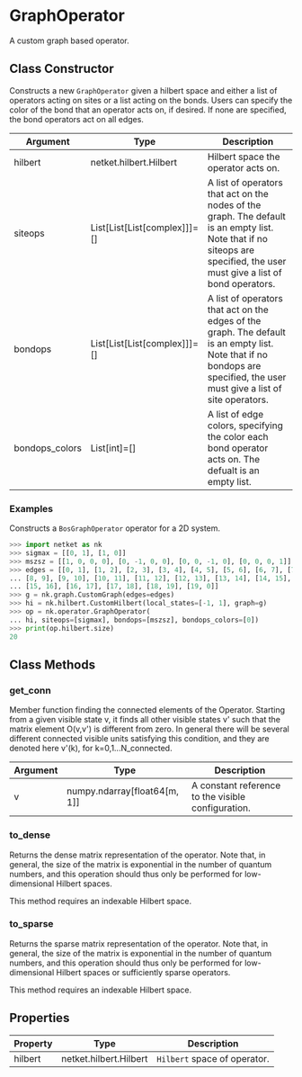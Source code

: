 # GraphOperator
A custom graph based operator.

## Class Constructor
Constructs a new ``GraphOperator`` given a hilbert space and either a
list of operators acting on sites or a list acting on the bonds.
Users can specify the color of the bond that an operator acts on, if
desired. If none are specified, the bond operators act on all edges.

|   Argument   |            Type            |                                                                               Description                                                                               |
|--------------|----------------------------|-------------------------------------------------------------------------------------------------------------------------------------------------------------------------|
|hilbert       |netket.hilbert.Hilbert      |Hilbert space the operator acts on.                                                                                                                                      |
|siteops       |List[List[List[complex]]]=[]|A list of operators that act on the nodes of the graph. The default is an empty list. Note that if no siteops are specified, the user must give a list of bond operators.|
|bondops       |List[List[List[complex]]]=[]|A list of operators that act on the edges of the graph. The default is an empty list. Note that if no bondops are specified, the user must give a list of site operators.|
|bondops_colors|List[int]=[]                |A list of edge colors, specifying the color each bond operator acts on. The defualt is an empty list.                                                                    |

### Examples
Constructs a ``BosGraphOperator`` operator for a 2D system.

```python
>>> import netket as nk
>>> sigmax = [[0, 1], [1, 0]]
>>> mszsz = [[1, 0, 0, 0], [0, -1, 0, 0], [0, 0, -1, 0], [0, 0, 0, 1]]
>>> edges = [[0, 1], [1, 2], [2, 3], [3, 4], [4, 5], [5, 6], [6, 7], [7, 8],
... [8, 9], [9, 10], [10, 11], [11, 12], [12, 13], [13, 14], [14, 15],
... [15, 16], [16, 17], [17, 18], [18, 19], [19, 0]]
>>> g = nk.graph.CustomGraph(edges=edges)
>>> hi = nk.hilbert.CustomHilbert(local_states=[-1, 1], graph=g)
>>> op = nk.operator.GraphOperator(
... hi, siteops=[sigmax], bondops=[mszsz], bondops_colors=[0])
>>> print(op.hilbert.size)
20

```



## Class Methods 
### get_conn
Member function finding the connected elements of the Operator. Starting
from a given visible state v, it finds all other visible states v' such
that the matrix element O(v,v') is different from zero. In general there
will be several different connected visible units satisfying this
condition, and they are denoted here v'(k), for k=0,1...N_connected.

|Argument|            Type            |                   Description                    |
|--------|----------------------------|--------------------------------------------------|
|v       |numpy.ndarray[float64[m, 1]]|A constant reference to the visible configuration.|

### to_dense
Returns the dense matrix representation of the operator. Note that, in general,
the size of the matrix is exponential in the number of quantum
numbers, and this operation should thus only be performed for
low-dimensional Hilbert spaces.

This method requires an indexable Hilbert space.



### to_sparse
Returns the sparse matrix representation of the operator. Note that, in general,
the size of the matrix is exponential in the number of quantum
numbers, and this operation should thus only be performed for
low-dimensional Hilbert spaces or sufficiently sparse operators.

This method requires an indexable Hilbert space.



## Properties

|Property|         Type         |          Description          |
|--------|----------------------|-------------------------------|
|hilbert |netket.hilbert.Hilbert| ``Hilbert`` space of operator.|
